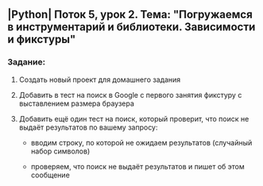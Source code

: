 ## |Python| Поток 5, урок 2. Тема: "Погружаемся в инструментарий и библиотеки. Зависимости и фикстуры"

### Задание:


1. Создать новый проект для домашнего задания

2. Добавить в тест на поиск в Google с первого занятия фикстуру с выставлением размера браузера

3. Добавить ещё один тест на поиск, который проверит, что поиск не выдаёт результатов по вашему запросу:

   * вводим строку, по которой не ожидаем результатов (случайный набор символов)

   * проверяем, что поиск не выдаёт результатов и пишет об этом сообщение